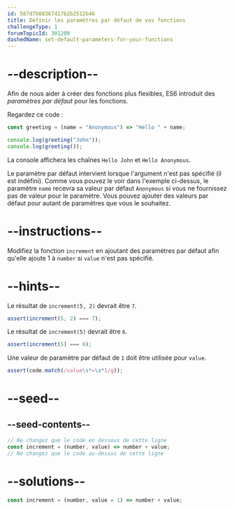 ```yaml
---
id: 587d7b88367417b2b2512b46
title: Définir les paramètres par défaut de vos fonctions
challengeType: 1
forumTopicId: 301209
dashedName: set-default-parameters-for-your-functions
---
```


# --description--

Afin de nous aider à créer des fonctions plus flexibles, ES6 introduit des <dfn>paramètres par défaut</dfn> pour les fonctions.

Regardez ce code :

```js
const greeting = (name = "Anonymous") => "Hello " + name;

console.log(greeting("John"));
console.log(greeting());
```

La console affichera les chaînes `Hello John` et `Hello Anonymous`.

Le paramètre par défaut intervient lorsque l'argument n'est pas spécifié (il est indéfini). Comme vous pouvez le voir dans l'exemple ci-dessus, le paramètre `name` recevra sa valeur par défaut `Anonymous` si vous ne fournissez pas de valeur pour le paramètre. Vous pouvez ajouter des valeurs par défaut pour autant de paramètres que vous le souhaitez.

# --instructions--

Modifiez la fonction `increment` en ajoutant des paramètres par défaut afin qu'elle ajoute 1 à `number` si `value` n'est pas spécifié.

# --hints--

Le résultat de `increment(5, 2)` devrait être `7`.

```js
assert(increment(5, 2) === 7);
```

Le résultat de `increment(5)` devrait être `6`.

```js
assert(increment(5) === 6);
```

Une valeur de paramètre par défaut de `1` doit être utilisée pour `value`.

```js
assert(code.match(/value\s*=\s*1/g));
```

# --seed--

## --seed-contents--

```js
// Ne changez que le code en dessous de cette ligne
const increment = (number, value) => number + value;
// Ne changez que le code au-dessus de cette ligne
```

# --solutions--

```js
const increment = (number, value = 1) => number + value;
```
